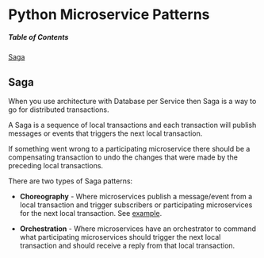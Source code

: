 # Python Microservice Patterns

##### Table of Contents
[Saga](#saga)

## Saga
When you use architecture with Database per Service then Saga is a way to go for distributed transactions.

A Saga is a sequence of local transactions and each transaction will publish messages or events that triggers the next local transaction.

If something went wrong to a participating microservice there should be a compensating transaction to undo the changes that were made by the preceding local transactions.

There are two types of Saga patterns:
- __Choreography__ - Where microservices publish a message/event from a local transaction and trigger subscribers or participating microservices for the next local transaction. See [example](https://github.com/roelzkie15/python-microservice-patterns/tree/master/saga-choreograhpy-example).

- __Orchestration__ - Where microservices have an orchestrator to command what participating microservices should trigger the next local transaction and should receive a reply from that local transaction.
